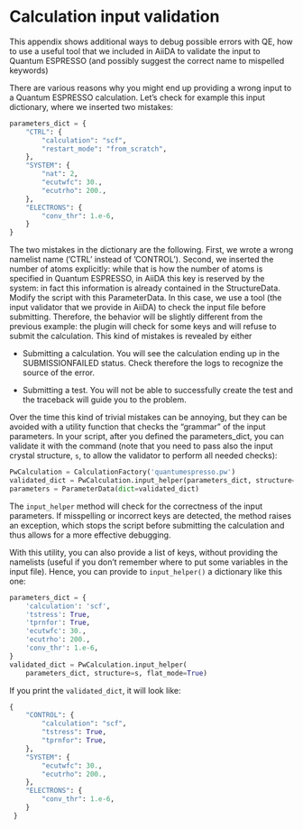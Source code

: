 Calculation input validation
============================

This appendix shows additional ways to debug possible errors with QE, how to use a useful tool that we included in AiiDA to validate the input to Quantum ESPRESSO (and possibly suggest the correct name to mispelled keywords)

There are various reasons why you might end up providing a wrong input to a Quantum ESPRESSO calculation. Let’s check for example this input dictionary, where we inserted two mistakes:

``` python
parameters_dict = {
    "CTRL": {
        "calculation": "scf",
        "restart_mode": "from_scratch",
    },
    "SYSTEM": {
        "nat": 2,
        "ecutwfc": 30.,
        "ecutrho": 200.,
    },
    "ELECTRONS": {
        "conv_thr": 1.e-6,
    }
}
```

The two mistakes in the dictionary are the following. First, we wrote a wrong namelist name (’CTRL’ instead of ’CONTROL’). Second, we inserted the number of atoms explicitly: while that is how the number of atoms is specified in Quantum ESPRESSO, in AiiDA this key is reserved by the system: in fact this information is already contained in the StructureData. Modify the script with this ParameterData. In this case, we use a tool (the input validator that we provide in AiiDA) to check the input file before submitting. Therefore, the behavior will be slightly different from the previous example: the plugin will check for some keys and will refuse to submit the calculation. This kind of mistakes is revealed by either

- Submitting a calculation. You will see the calculation ending up in the SUBMISSIONFAILED status. Check therefore the logs to recognize the source of the error.

- Submitting a test. You will not be able to successfully create the test and the traceback will guide you to the problem.

Over the time this kind of trivial mistakes can be annoying, but they can be avoided with a utility function that checks the “grammar” of the input parameters. In your script, after you defined the parameters\_dict, you can validate it with the command (note that you need to pass also the input crystal structure, `s`, to allow the validator to perform all needed checks):

``` python
PwCalculation = CalculationFactory('quantumespresso.pw')
validated_dict = PwCalculation.input_helper(parameters_dict, structure=s)
parameters = ParameterData(dict=validated_dict)
```

The `input_helper` method will check for the correctness of the input parameters. If misspelling or incorrect keys are detected, the method raises an exception, which stops the script before submitting the calculation and thus allows for a more effective debugging.

With this utility, you can also provide a list of keys, without providing the namelists (useful if you don’t remember where to put some variables in the input file). Hence, you can provide to `input_helper()` a dictionary like this one:

``` python
parameters_dict = {
    'calculation': 'scf',
    'tstress': True,
    'tprnfor': True,
    'ecutwfc': 30.,
    'ecutrho': 200.,
    'conv_thr': 1.e-6,
}
validated_dict = PwCalculation.input_helper(
    parameters_dict, structure=s, flat_mode=True)
```

If you print the `validated_dict`, it will look like:

``` python
{
    "CONTROL": {
        "calculation": "scf",
        "tstress": True,
        "tprnfor": True,
    },
    "SYSTEM": {
        "ecutwfc": 30.,
        "ecutrho": 200.,
    },
    "ELECTRONS": {
        "conv_thr": 1.e-6,
    }
 }
```
